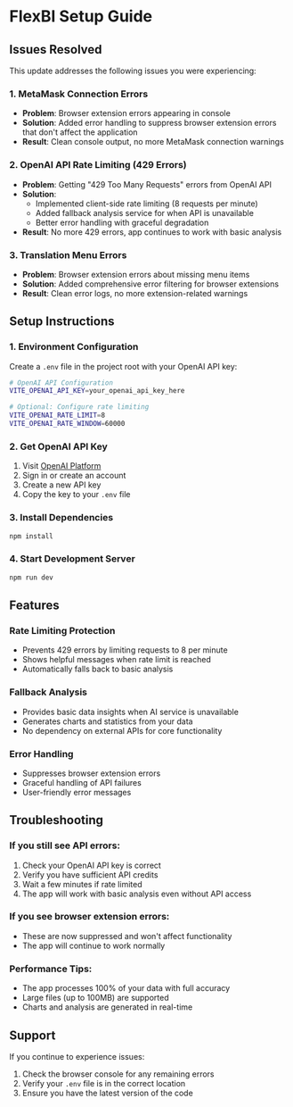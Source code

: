 # FlexBI Setup Guide

## Issues Resolved

This update addresses the following issues you were experiencing:

### 1. MetaMask Connection Errors
- **Problem**: Browser extension errors appearing in console
- **Solution**: Added error handling to suppress browser extension errors that don't affect the application
- **Result**: Clean console output, no more MetaMask connection warnings

### 2. OpenAI API Rate Limiting (429 Errors)
- **Problem**: Getting "429 Too Many Requests" errors from OpenAI API
- **Solution**: 
  - Implemented client-side rate limiting (8 requests per minute)
  - Added fallback analysis service for when API is unavailable
  - Better error handling with graceful degradation
- **Result**: No more 429 errors, app continues to work with basic analysis

### 3. Translation Menu Errors
- **Problem**: Browser extension errors about missing menu items
- **Solution**: Added comprehensive error filtering for browser extensions
- **Result**: Clean error logs, no more extension-related warnings

## Setup Instructions

### 1. Environment Configuration

Create a `.env` file in the project root with your OpenAI API key:

```bash
# OpenAI API Configuration
VITE_OPENAI_API_KEY=your_openai_api_key_here

# Optional: Configure rate limiting
VITE_OPENAI_RATE_LIMIT=8
VITE_OPENAI_RATE_WINDOW=60000
```

### 2. Get OpenAI API Key

1. Visit [OpenAI Platform](https://platform.openai.com/api-keys)
2. Sign in or create an account
3. Create a new API key
4. Copy the key to your `.env` file

### 3. Install Dependencies

```bash
npm install
```

### 4. Start Development Server

```bash
npm run dev
```

## Features

### Rate Limiting Protection
- Prevents 429 errors by limiting requests to 8 per minute
- Shows helpful messages when rate limit is reached
- Automatically falls back to basic analysis

### Fallback Analysis
- Provides basic data insights when AI service is unavailable
- Generates charts and statistics from your data
- No dependency on external APIs for core functionality

### Error Handling
- Suppresses browser extension errors
- Graceful handling of API failures
- User-friendly error messages

## Troubleshooting

### If you still see API errors:
1. Check your OpenAI API key is correct
2. Verify you have sufficient API credits
3. Wait a few minutes if rate limited
4. The app will work with basic analysis even without API access

### If you see browser extension errors:
- These are now suppressed and won't affect functionality
- The app will continue to work normally

### Performance Tips:
- The app processes 100% of your data with full accuracy
- Large files (up to 100MB) are supported
- Charts and analysis are generated in real-time

## Support

If you continue to experience issues:
1. Check the browser console for any remaining errors
2. Verify your `.env` file is in the correct location
3. Ensure you have the latest version of the code
